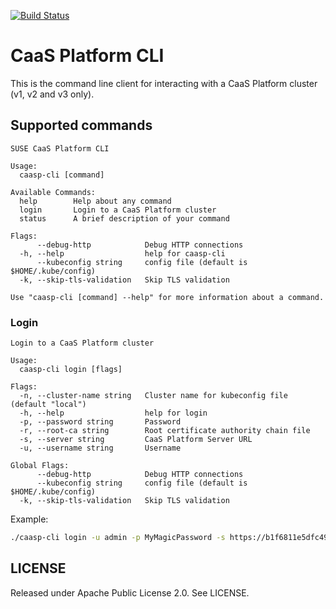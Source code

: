 [![Build Status](https://travis-ci.org/kubic-project/caasp-cli.svg?branch=master)](https://travis-ci.org/kubic-project/caasp-cli)

# CaaS Platform CLI

This is the command line client for interacting with a CaaS Platform cluster (v1, v2 and v3 only).

## Supported commands

```text
SUSE CaaS Platform CLI

Usage:
  caasp-cli [command]

Available Commands:
  help        Help about any command
  login       Login to a CaaS Platform cluster
  status      A brief description of your command

Flags:
      --debug-http            Debug HTTP connections
  -h, --help                  help for caasp-cli
      --kubeconfig string     config file (default is $HOME/.kube/config)
  -k, --skip-tls-validation   Skip TLS validation

Use "caasp-cli [command] --help" for more information about a command.
```

### Login

```text
Login to a CaaS Platform cluster

Usage:
  caasp-cli login [flags]

Flags:
  -n, --cluster-name string   Cluster name for kubeconfig file (default "local")
  -h, --help                  help for login
  -p, --password string       Password
  -r, --root-ca string        Root certificate authority chain file
  -s, --server string         CaaS Platform Server URL
  -u, --username string       Username

Global Flags:
      --debug-http            Debug HTTP connections
      --kubeconfig string     config file (default is $HOME/.kube/config)
  -k, --skip-tls-validation   Skip TLS validation
```

Example:

```bash
./caasp-cli login -u admin -p MyMagicPassword -s https://b1f6811e5dfc49e6b3b99818207e75c8.infra.caasp.local:32000 -r ~/SUSE_Trust_CA.crt 
```

## LICENSE

Released under Apache Public License 2.0. See LICENSE.
